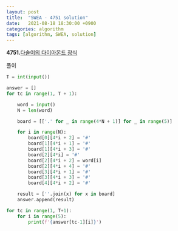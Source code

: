 ```yaml
---
layout: post
title:  "SWEA - 4751 solution"
date:   2021-08-18 18:30:00 +0900
categories: algorithm
tags: [algorithm, SWEA, solution]
---
```

**4751.**[다솔이의 다이아몬드 장식](https://swexpertacademy.com/main/code/problem/problemDetail.do?contestProbId=AWSNw5jKzwMDFAUr&categoryId=AWSNw5jKzwMDFAUr&categoryType=CODE&problemTitle=4751&orderBy=FIRST_REG_DATETIME&selectCodeLang=ALL&select-1=&pageSize=10&pageIndex=1)

풀이

```python
T = int(input())

answer = []
for tc in range(1, T + 1):

    word = input()
    N = len(word)

    board = [['.' for _ in range(4*N + 1)] for _ in range(5)]

    for i in range(N):
        board[0][4*i + 2] = '#'
        board[1][4*i + 1] = '#'
        board[1][4*i + 3] = '#'
        board[2][4*i] = '#'
        board[2][4*i + 2] = word[i]
        board[2][4*i + 4] = '#'
        board[3][4*i + 1] = '#'
        board[3][4*i + 3] = '#'
        board[4][4*i + 2] = '#'        

    result = [''.join(x) for x in board]
    answer.append(result)

for tc in range(1, T+1):
    for i in range(5):
        print(f'{answer[tc-1][i]}')
```

